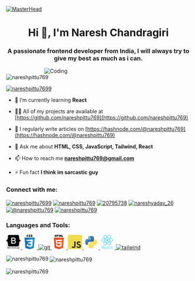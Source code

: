 [![MasterHead](https://www.google.com/url?sa=i&url=https%3A%2F%2Fdeveloperguru.in%2F&psig=AOvVaw1cc_ngR-I4toUYzGj81BSL&ust=1682875436918000&source=images&cd=vfe&ved=0CBEQjRxqFwoTCOD6g9fNz_4CFQAAAAAdAAAAABAE)](https://rishavchanda.io)
<h1 align="center">Hi 👋, I'm Naresh Chandragiri</h1>
<h3 align="center">A passionate frontend developer from India, I will always try to give my best as much as i can.</h3>
<img align="right" alt="Coding" width="400" src="https://www.google.com/url?sa=i&url=https%3A%2F%2Fgithub.com%2Frudrabarad%2FGifs&psig=AOvVaw3YLtY7wQjIVDR9KKU0f1Sk&ust=1682875165143000&source=images&cd=vfe&ved=0CBEQjRxqFwoTCMiz1tXMz_4CFQAAAAAdAAAAABAE"/>
<p align="left"> <img src="https://komarev.com/ghpvc/?username=nareshpittu769&label=Profile%20views&color=0e75b6&style=flat" alt="nareshpittu769" /> </p>

<p align="left"> <a href="https://twitter.com/nareshpittu7699" target="blank"><img src="https://img.shields.io/twitter/follow/nareshpittu7699?logo=twitter&style=for-the-badge" alt="nareshpittu7699" /></a> </p>

- 🌱 I’m currently learning **React**

- 👨‍💻 All of my projects are available at [https://github.com/nareshpittu769](https://github.com/nareshpittu769)

- 📝 I regularly write articles on [https://hashnode.com/@nareshpittu769](https://hashnode.com/@nareshpittu769)

- 💬 Ask me about **HTML, CSS, JavaScript, Tailwind, React**

- 📫 How to reach me **nareshpittu769@gmail.com**

- ⚡ Fun fact **I think im sarcastic guy**

<h3 align="left">Connect with me:</h3>
<p align="left">
<a href="https://twitter.com/nareshpittu7699" target="blank"><img align="center" src="https://raw.githubusercontent.com/rahuldkjain/github-profile-readme-generator/master/src/images/icons/Social/twitter.svg" alt="nareshpittu7699" height="30" width="40" /></a>
<a href="https://linkedin.com/in/nareshpittu769" target="blank"><img align="center" src="https://raw.githubusercontent.com/rahuldkjain/github-profile-readme-generator/master/src/images/icons/Social/linked-in-alt.svg" alt="nareshpittu769" height="30" width="40" /></a>
<a href="https://stackoverflow.com/users/20795738" target="blank"><img align="center" src="https://raw.githubusercontent.com/rahuldkjain/github-profile-readme-generator/master/src/images/icons/Social/stack-overflow.svg" alt="20795738" height="30" width="40" /></a>
<a href="https://instagram.com/nareshyadav_26" target="blank"><img align="center" src="https://raw.githubusercontent.com/rahuldkjain/github-profile-readme-generator/master/src/images/icons/Social/instagram.svg" alt="nareshyadav_26" height="30" width="40" /></a>
<a href="https://hashnode.com/@nareshpittu769" target="blank"><img align="center" src="https://raw.githubusercontent.com/rahuldkjain/github-profile-readme-generator/master/src/images/icons/Social/hashnode.svg" alt="@nareshpittu769" height="30" width="40" /></a>
<a href="https://www.hackerrank.com/nareshpittu769" target="blank"><img align="center" src="https://raw.githubusercontent.com/rahuldkjain/github-profile-readme-generator/master/src/images/icons/Social/hackerrank.svg" alt="nareshpittu769" height="30" width="40" /></a>
</p>

<h3 align="left">Languages and Tools:</h3>
<p align="left"> <a href="https://getbootstrap.com" target="_blank" rel="noreferrer"> <img src="https://raw.githubusercontent.com/devicons/devicon/master/icons/bootstrap/bootstrap-plain-wordmark.svg" alt="bootstrap" width="40" height="40"/> </a> <a href="https://www.w3schools.com/css/" target="_blank" rel="noreferrer"> <img src="https://raw.githubusercontent.com/devicons/devicon/master/icons/css3/css3-original-wordmark.svg" alt="css3" width="40" height="40"/> </a> <a href="https://git-scm.com/" target="_blank" rel="noreferrer"> <img src="https://www.vectorlogo.zone/logos/git-scm/git-scm-icon.svg" alt="git" width="40" height="40"/> </a> <a href="https://www.w3.org/html/" target="_blank" rel="noreferrer"> <img src="https://raw.githubusercontent.com/devicons/devicon/master/icons/html5/html5-original-wordmark.svg" alt="html5" width="40" height="40"/> </a> <a href="https://developer.mozilla.org/en-US/docs/Web/JavaScript" target="_blank" rel="noreferrer"> <img src="https://raw.githubusercontent.com/devicons/devicon/master/icons/javascript/javascript-original.svg" alt="javascript" width="40" height="40"/> </a> <a href="https://www.python.org" target="_blank" rel="noreferrer"> <img src="https://raw.githubusercontent.com/devicons/devicon/master/icons/python/python-original.svg" alt="python" width="40" height="40"/> </a> <a href="https://reactjs.org/" target="_blank" rel="noreferrer"> <img src="https://raw.githubusercontent.com/devicons/devicon/master/icons/react/react-original-wordmark.svg" alt="react" width="40" height="40"/> </a> <a href="https://tailwindcss.com/" target="_blank" rel="noreferrer"> <img src="https://www.vectorlogo.zone/logos/tailwindcss/tailwindcss-icon.svg" alt="tailwind" width="40" height="40"/> </a> </p>

<p><img align="left" src="https://github-readme-stats.vercel.app/api/top-langs?username=nareshpittu769&show_icons=true&locale=en&layout=compact" alt="nareshpittu769" /></p>

<p>&nbsp;<img align="center" src="https://github-readme-stats.vercel.app/api?username=nareshpittu769&show_icons=true&locale=en" alt="nareshpittu769" /></p>

<p><img align="center" src="https://github-readme-streak-stats.herokuapp.com/?user=nareshpittu769&" alt="nareshpittu769" /></p>
